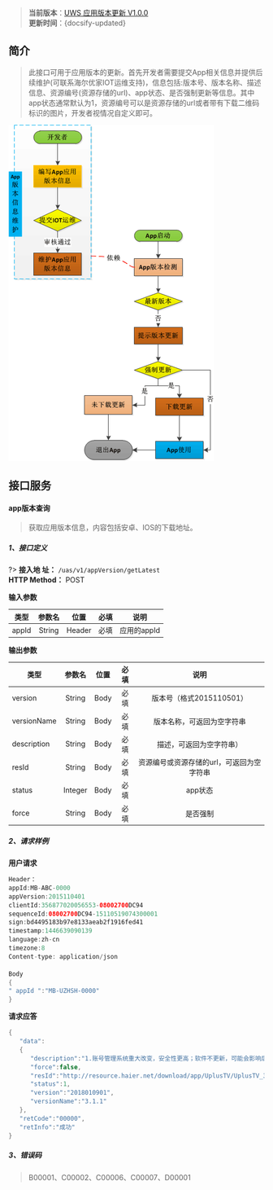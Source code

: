 
>  **当前版本**：[UWS 应用版本更新 V1.0.0]()  
 **更新时间**：{docsify-updated} 

## 简介

> 此接口可用于应用版本的更新。首先开发者需要提交App相关信息并提供后续维护(可联系海尔优家IOT运维支持)，信息包括:版本号、版本名称、描述信息、资源编号(资源存储的url)、app状态、是否强制更新等信息。其中app状态通常默认为1，资源编号可以是资源存储的url或者带有下载二维码标识的图片，开发者视情况自定义即可。  

![APP更新图片][appUp]

<!-- 注释开始
## 接口清单  

> API接口总览

| API名称        | 作用          | 是否开放  | 特别说明|  
| ------------- |:-------------:|:-----:|:-------------:|
| app版本查询    | 获取应用版本信息 | 是| 无| 
| 上传资源文件    | 上传资源文件到服务器| 是| 无|   

注释结束 -->


## 接口服务  

#### app版本查询 
> 获取应用版本信息，内容包括安卓、IOS的下载地址。


##### 1、接口定义
?> **接入地 址：**  `/uas/v1/appVersion/getLatest`  
 **HTTP Method：** POST

**输入参数**  

| 类型    | 参数名  | 位置  | 必填|说明|
| ------|:-----:|:-----:|:------:|:------:|  
|  appId    | String | Header| 必填|应用的appId|

**输出参数**  

|   类型   |    参数名  | 位置  |必填 |说明|
| ------- |:----------:|:-----:|:--------:|:---------:|
| version |  String  |   Body  |  必填  | 版本号（格式2015110501） |
| versionName |  String  |   Body  |  必填  |版本名称，可返回为空字符串 |
| description |  String  |   Body  |  必填  | 描述，可返回为空字符串） |
| resId |  String  |   Body  |  必填  | 资源编号或资源存储的url，可返回为空字符串 |
| status |  Integer  |   Body  |  必填  | app状态 |
| force |  String  |   Body  |  必填  | 是否强制|

##### 2、请求样例  

**用户请求**
```java  
Header：
appId:MB-ABC-0000
appVersion:2015110401
clientId:356877020056553-08002700DC94
sequenceId:08002700DC94-15110519074300001
sign:bd4495183b97e8133aeab2f1916fed41
timestamp:1446639090139
language:zh-cn
timezone:8
Content-type: application/json

Body
{
" appId ":"MB-UZHSH-0000"
}

```  

**请求应答**

```java
{
   "data":
   {
      "description":"1.账号管理系统重大改变，安全性更高；软件不更新，可能会影响后续的登录使用。",
      "force":false,
      "resId":"http://resource.haier.net/download/app/UplusTV/UplusTV_3.1.1_2018010901.apk",
      "status":1,
      "version":"2018010901",
      "versionName":"3.1.1"
   },
   "retCode":"00000",
   "retInfo":"成功"
}

```

##### 3、错误码  
> B00001、C00002、C00006、C00007、D00001  




<!-- 注释开始
#### 上传资源文件 
> 上传资源文件到服务器。（注意：使用该接口需先联系能力管理员，对该APPId进行上传授权，以及配置上传资源的文件格式、大小，否则返回文件配置不存在错误）。


##### 1、接口定义
?> **接入地 址：**  `/uas/v1/resource/uploadFile`  
 **HTTP Method：** POST

**输入参数**  

| 类型    | 参数名  | 位置  | 必填|说明|
| ------|:-----:|:-----:|:------:|:------:|  
|  file    | multipart/form-data | Body| 必填|上传的文件|  
|  description    | String| Body| 必填|文件描述，255个字符以内|  
|  ownerType    | Integer | Body| 必填|拥有者类型：0：用户，1：设备,9:其它|


**输出参数**  

|   类型   |    参数名  | 位置  |必填 |说明|
| ------- |:----------:|:-----:|:--------:|:---------:|
| resourceInfo |  ResourceInfo  |   Body  |  必填  | 上传的资源信息 |


##### 2、请求样例  

**用户请求**
```java  
Header：
appId:MB-ABC-0000
appVersion:2015110401
clientId:356877020056553-08002700DC94
sequenceId:08002700DC94-15110519074300001
accessToken: TGT1OY0RUUAH5D242SB68E9WX0W930
sign:bd4495183b97e8133aeab2f1916fed41
timestamp:1446639090139
language:zh-cn
timezone:8
Content-type:multipart/form-data

Body
{
"description":"测试文件上传新接口",
"ownerType":0
}


```  

**请求应答**

```java
{
"retCode": "00000",
"retInfo": "成功"，
"resourceInfo":{
		"id":30121,
"createTime":"2016-09-22 16:09:14",
"description":"测试文件上传新接口",
"fileType":"png",
"ownerType":0,
"fileName":"table.png",
"systemId":"SV-UZHSH-0000",
"url":"/uam/v1/resource/enabling/uzhsh/100013957366155388.jpg",
"creator":"100013957366155388"
}
}

```

##### 3、错误码  
> C00002、C00004、C00006、C00007、D00008  

注释结束 -->


[appUp]:_media/_abiltyAppUp/AppUp.png